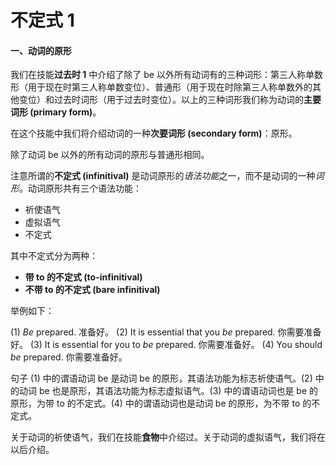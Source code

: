 # 不定式 1

#### 一、动词的原形

我们在技能**过去时 1** 中介绍了除了 be 以外所有动词有的三种词形：第三人称单数形（用于现在时第三人称单数变位）、普通形（用于现在时除第三人称单数外的其他变位）和过去时词形（用于过去时变位）。以上的三种词形我们称为动词的**主要词形 (primary form)**。

在这个技能中我们将介绍动词的一种**次要词形 (secondary form)**：原形。

除了动词 be 以外的所有动词的原形与普通形相同。

注意所谓的**不定式 (infinitival)** 是动词原形的*语法功能*之一，而不是动词的一种*词形*。动词原形共有三个语法功能：

- 祈使语气
- 虚拟语气
- 不定式

其中不定式分为两种：

- **带 to 的不定式 (to-infinitival)**
- **不带 to 的不定式 (bare infinitival)**

举例如下：

(1) *Be* prepared. 准备好。
(2) It is essential that you *be* prepared. 你需要准备好。
(3) It is essential for you to *be* prepared. 你需要准备好。
(4) You should *be* prepared. 你需要准备好。

句子 (1) 中的谓语动词 be 是动词 be 的原形，其语法功能为标志祈使语气。(2) 中的动词 be 也是原形，其语法功能为标志虚拟语气。(3) 中的谓语动词也是 be 的原形，为带 to 的不定式。(4) 中的谓语动词也是动词 be 的原形，为不带 to 的不定式。

关于动词的祈使语气，我们在技能**食物**中介绍过。关于动词的虚拟语气，我们将在以后介绍。
